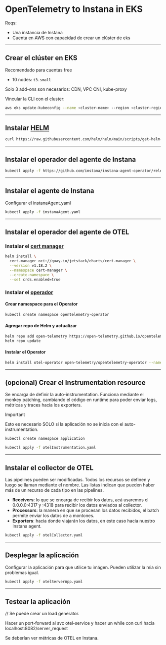 # OpenTelemetry to Instana in EKS

Reqs:
- Una instancia de Instana
- Cuenta en AWS con capacidad de crear un clúster de eks

--------------------
## Crear el clúster en EKS

Recomendado para cuentas free
- 10 nodes: `t3.small`

Solo 3 add-ons son necesarios: CDN, VPC CNI, kube-proxy


Vincular la CLI con el cluster:
```bash
aws eks update-kubeconfig --name <cluster-name> --region <cluster-region>
```

--------------------
## Instalar [HELM](https://helm.sh/docs/intro/install/)

```bash
curl https://raw.githubusercontent.com/helm/helm/main/scripts/get-helm-3 | bash
```

--------------------
## Instalar el operador del agente de Instana

```bash
kubectl apply -f https://github.com/instana/instana-agent-operator/releases/latest/download/instana-agent-operator.yaml
```


--------------------
## Instalar el agente de Instana

Configurar el instanaAgent.yaml

```bash
kubectl apply -f instanaAgent.yaml
```

--------------------
## Instalar el operador del agente de OTEL

### Instalar el [cert manager](https://cert-manager.io/docs/installation/)

```bash
helm install \
  cert-manager oci://quay.io/jetstack/charts/cert-manager \
  --version v1.18.2 \
  --namespace cert-manager \
  --create-namespace \
  --set crds.enabled=true
```

### Instalar el [operador](https://opentelemetry.io/docs/platforms/kubernetes/operator/)

#### Crear namespace para el Operator

```bash
kubectl create namespace opentelemetry-operator
```

#### Agregar repo de Helm y actualizar

```bash
helm repo add open-telemetry https://open-telemetry.github.io/opentelemetry-helm-charts
helm repo update
```

#### Instalar el Operator

```bash
helm install otel-operator open-telemetry/opentelemetry-operator --namespace opentelemetry-operator
```

--------------------
## (opcional) Crear el Instrumentation resource

Se encarga de definir la auto-instrumentation.
Funciona mediante el monkey patching, cambiando el código en runtime para poder enviar logs, métricas y traces hacia los exporters.

> [!IMPORTANT]
> Esto es necesario SOLO si la aplicación no se inicia con el auto-instrumentation.

```bash
kubectl create namespace application
```

```bash
kubectl apply -f otelInstrumentation.yaml
```


--------------------
## Instalar el collector de OTEL

Las pipelines pueden ser modificadas. Todos los recursos se definen y luego se llaman mediante el nombre. Las listas indican que pueden haber más de un recurso de cada tipo en las pipelines.
- **Receivers**: lo que se encarga de recibir los datos, acá usaremos el 0.0.0.0:4317 y :4318 para recibir los datos enviados al collector.
- **Processors**: la manera en que se procesan los datos recibidos, el batch permite enviar los datos de a montones.
- **Exporters**: hacia donde viajarán los datos, en este caso hacia nuestro Instana agent.

```bash
kubectl apply -f otelCollector.yaml
```


--------------------
## Desplegar la aplicación

Configurar la aplicación para que utilice tu imágen. Pueden utilizar la mia sin problemas igual.

```bash
kubectl apply -f otelServerApp.yaml
```

--------------------
## Testear la aplicación

// Se puede crear un load generator.

Hacer un port-forward al svc otel-service y hacer un while con curl hacia localhost:8082/server_request

Se deberían ver métricas de OTEL en Instana.


